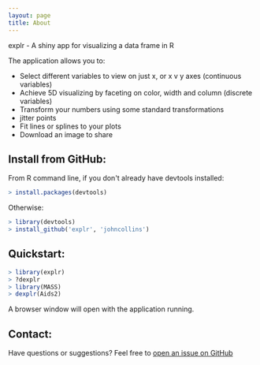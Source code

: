 ```yaml
---
layout: page
title: About
---
```


<p class="message">
  explr - A shiny app for visualizing a data frame in R
</p>


The application allows you to:

* Select different variables to view on just x, or x v y axes (continuous variables)
* Achieve 5D visualizing by faceting on color, width and column (discrete variables)
* Transform your numbers using some standard transformations
* jitter points
* Fit lines or splines to your plots
* Download an image to share

## Install from GitHub:

From R command line, if you don't already have devtools installed:

```R
> install.packages(devtools)
```

Otherwise:

```R
> library(devtools)
> install_github('explr', 'johncollins')
```

## Quickstart:

```R
> library(explr)
> ?dexplr
> library(MASS)
> dexplr(Aids2)
```

A browser window will open with the application running.

## Contact:

Have questions or suggestions? Feel free to [open an issue on GitHub](https://github.com/johncollins/explr/issues/new)


